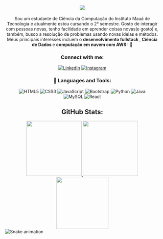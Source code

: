 <h1 align="center">
<img src="https://readme-typing-svg.herokuapp.com/?font=Righteous&size=35&color=3A9EF0&center=true&vCenter=true&width=500&height=70&duration=4000&lines=Olá!+👋;+Meu+nome+é+Antônio!;" />
</h1>
<div align="center">
  <p> Sou um estudante de Ciência da Computação do Instituto Mauá de Tecnologia e atualmente estou cursando o 2° semestre. Gosto de interagir com pessoas novas, tenho facilidade em aprender coisas novas(e gosto) e, também, busco a resolução de problemas usando novas ideias e métodos. Meus principais interesses incluem o <strong> desenvolvimento fullstack </strong>, <strong> Ciência de Dados </strong> e <strong> computação em nuvem com AWS </strong>! 🚀 <p>



  ### Connect with me:
  
  [![LinkedIn](https://img.shields.io/badge/LinkedIn-blue?style=flat-square&logo=linkedin)](https://www.linkedin.com/in/ant%C3%B4nio-v%C3%ADtor-bozzo-de-napoli-2927a0323/)
   [![Instagram](https://img.shields.io/badge/Instagram-E4405F?style=flat-square&logo=instagram&logoColor=white)](https://www.instagram.com/antonio.vitorr_/)
  
###  🔧 Languages and Tools:

  ![HTML5](https://img.shields.io/badge/-HTML5-E34F26?style=for-the-badge&logo=html5&logoColor=white)
  ![CSS3](https://img.shields.io/badge/-CSS3-1572B6?style=for-the-badge&logo=css3)
  ![JavaScript](https://img.shields.io/badge/-JavaScript-F7DF1E?style=for-the-badge&logo=javascript&logoColor=black)
  ![Bootstrap](https://img.shields.io/badge/Bootstrap-563D7C?style=for-the-badge&logo=bootstrap&logoColor=white)
  ![Python](https://img.shields.io/badge/-Python-3776AB?style=for-the-badge&logo=python&logoColor=white)
  ![Java](https://img.shields.io/badge/Java-ED272C?style=for-the-badge&logo=java&logoColor=white) <br>
  ![MySQL](https://img.shields.io/badge/-MySQL-063666?style=for-the-badge&logo=mysql&logoColor=white) 
  ![React](https://img.shields.io/badge/React-20232A?style=for-the-badge&logo=react&logoColor=61DAFB)
  
  ## GitHub Stats:
  
  <div>
    <a href="https://github.com/antonioVitor04">
      <img height="180em" src="https://github-readme-stats.vercel.app/api?username=antonioVitor04&show_icons=true&theme=tokyonight&include_all_commits=true&count_private=true"/>
    </a>
    <img height="180em" src="https://github-readme-stats.vercel.app/api/top-langs/?username=antonioVitor04&layout=compact&langs_count=16&theme=tokyonight"/>
    <img height="170em" src="https://streak-stats.demolab.com/?user=antonioVitor04&theme=tokyonight"/>
  </div>
</div>

<img src="https://raw.githubusercontent.com/antonioVitor04/antonioVitor04/output/snake.svg" alt="Snake animation" />


